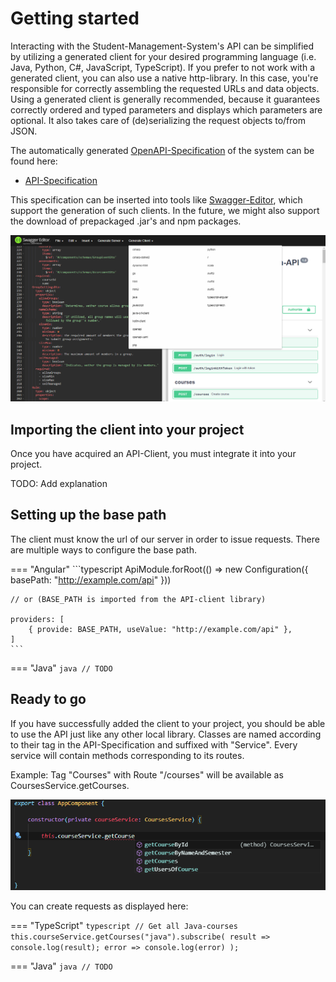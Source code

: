 # Getting started

Interacting with the Student-Management-System's API can be simplified by utilizing a generated client for your desired programming language
(i.e. Java, Python, C#, JavaScript, TypeScript). If you prefer to not work with a generated client, you can also use a native http-library.
In this case, you're responsible for correctly assembling the requested URLs and data objects. Using a generated client is generally recommended,
because it guarantees correctly ordered and typed parameters and displays which parameters are optional. It also takes care of (de)serializing
the request objects to/from JSON.

The automatically generated [OpenAPI-Specification](https://en.wikipedia.org/wiki/OpenAPI_Specification) of the system can be found here:

- [API-Specification](http://147.172.178.30:3000/api-json)

This specification can be inserted into tools like [Swagger-Editor](https://editor.swagger.io/), which support the generation of such clients.
In the future, we might also support the download of prepackaged .jar's and npm packages.

![Screenshot](img/swagger-editor.png "Swagger Editor")

## Importing the client into your project

Once you have acquired an API-Client, you must integrate it into your project.

TODO: Add explanation

## Setting up the base path

The client must know the url of our server in order to issue requests.
There are multiple ways to configure the base path.

=== "Angular"
	```typescript
	ApiModule.forRoot(() => new Configuration({
		basePath: "http://example.com/api"
	}))

	// or (BASE_PATH is imported from the API-client library)
	
	providers: [
		{ provide: BASE_PATH, useValue: "http://example.com/api" },
	]
	```

=== "Java"
	```java
	// TODO
	```

## Ready to go

If you have successfully added the client to your project, you should be able to use the API just like any other local library.
Classes are named according to their tag in the API-Specification and suffixed with "Service". Every service will contain methods corresponding to its routes.

Example:
Tag "Courses" with Route "/courses" will be available as CoursesService.getCourses.

![Screenshot](img/integrated-client.png "Integrated client")

You can create requests as displayed here:

=== "TypeScript"
	```typescript
		// Get all Java-courses
		this.courseService.getCourses("java").subscribe(
			result => console.log(result);
			error => console.log(error)
		);
	```

=== "Java"
	```java
	// TODO
	```
